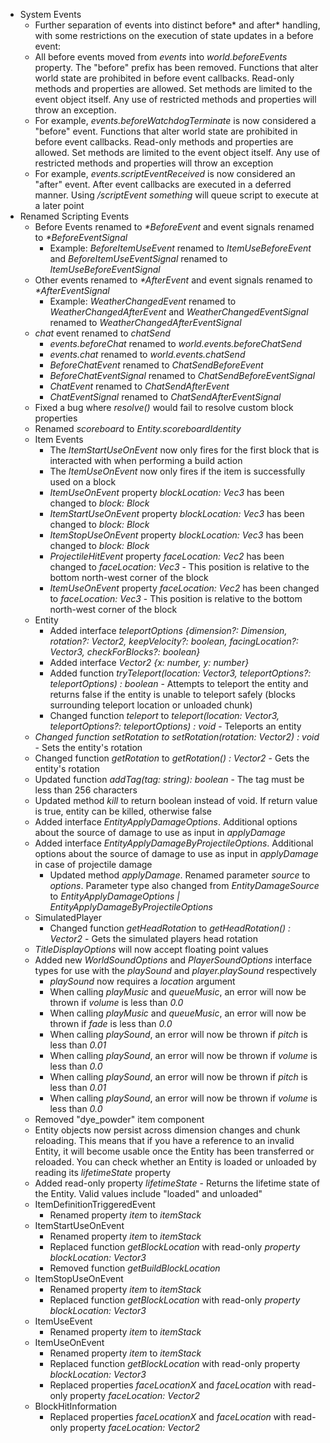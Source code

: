 

-   System Events
    -   Further separation of events into distinct before\* and after\* handling, with some restrictions on the execution of state updates in a before event:
    -   All before events moved from _events_ into _world.beforeEvents_ property. The "before" prefix has been removed. Functions that alter world state are prohibited in before event callbacks. Read-only methods and properties are allowed. Set methods are limited to the event object itself. Any use of restricted methods and properties will throw an exception.
    -   For example, _events.beforeWatchdogTerminate_ is now considered a "before" event. Functions that alter world state are prohibited in before event callbacks. Read-only methods and properties are allowed. Set methods are limited to the event object itself. Any use of restricted methods and properties will throw an exception
    -   For example, _events.scriptEventReceived_ is now considered an "after" event. After event callbacks are executed in a deferred manner. Using _/scriptEvent something_ will queue script to execute at a later point
-   Renamed Scripting Events
    -   Before Events renamed to _\*BeforeEvent_ and event signals renamed to _\*BeforeEventSignal_
        -   Example: _BeforeItemUseEvent_ renamed to _ItemUseBeforeEvent_ and _BeforeItemUseEventSignal_ renamed to _ItemUseBeforeEventSignal_
    -   Other events renamed to _\*AfterEvent_ and event signals renamed to _\*AfterEventSignal_
        -   Example: _WeatherChangedEvent_ renamed to _WeatherChangedAfterEvent_ and _WeatherChangedEventSignal_ renamed to _WeatherChangedAfterEventSignal_
    -   _chat_ event renamed to _chatSend_
        -   _events.beforeChat_ renamed to _world.events.beforeChatSend_
        -   _events.chat_ renamed to _world.events.chatSend_
        -   _BeforeChatEvent_ renamed to _ChatSendBeforeEvent_
        -   _BeforeChatEventSignal_ renamed to _ChatSendBeforeEventSignal_
        -   _ChatEvent_ renamed to _ChatSendAfterEvent_
        -   _ChatEventSignal_ renamed to _ChatSendAfterEventSignal_
    -   Fixed a bug where _resolve()_ would fail to resolve custom block properties
    -   Renamed _scoreboard_ to _Entity.scoreboardIdentity_
    -   Item Events
        -   The _ItemStartUseOnEvent_ now only fires for the first block that is interacted with when performing a build action
        -   The _ItemUseOnEvent_ now only fires if the item is successfully used on a block
        -   _ItemUseOnEvent_ property _blockLocation: Vec3_ has been changed to _block: Block_
        -   _ItemStartUseOnEvent_ property _blockLocation: Vec3_ has been changed to _block: Block_
        -   _ItemStopUseOnEvent_ property _blockLocation: Vec3_ has been changed to _block: Block_
        -   _ProjectileHitEvent_ property _faceLocation: Vec2_ has been changed to _faceLocation: Vec3_ - This position is relative to the bottom north-west corner of the block
        -   _ItemUseOnEvent_ property _faceLocation: Vec2_ has been changed to _faceLocation: Vec3_ - This position is relative to the bottom north-west corner of the block
    -   Entity
        -   Added interface _teleportOptions \{dimension?: Dimension, rotation?: Vector2, keepVelocity?: boolean, facingLocation?: Vector3, checkForBlocks?: boolean\}_
        -   Added interface _Vector2 \{x: number, y: number\}_
        -   Added function _tryTeleport(location: Vector3, teleportOptions?: teleportOptions) : boolean_ - Attempts to teleport the entity and returns false if the entity is unable to teleport safely (blocks surrounding teleport location or unloaded chunk)
        -   Changed function _teleport_ to _teleport(location: Vector3, teleportOptions?: teleportOptions) : void_ - Teleports an entity
    -   _Changed function setRotation to setRotation(rotation: Vector2) : void_ - Sets the entity's rotation
    -   Changed function _getRotation_ to _getRotation() : Vector2_ - Gets the entity's rotation
    -   Updated function _addTag(tag: string): boolean_ - The tag must be less than 256 characters
    -   Updated method _kill_ to return boolean instead of void. If return value is true, entity can be killed, otherwise false
    -   Added interface _EntityApplyDamageOptions_. Additional options about the source of damage to use as input in _applyDamage_
    -   Added interface _EntityApplyDamageByProjectileOptions_. Additional options about the source of damage to use as input in _applyDamage_ in case of projectile damage
        -   Updated method _applyDamage_. Renamed parameter _source_ to _options_. Parameter type also changed from _EntityDamageSource_ to _EntityApplyDamageOptions | EntityApplyDamageByProjectileOptions_
    -   SimulatedPlayer
        -   Changed function _getHeadRotation_ to _getHeadRotation() : Vector2_ - Gets the simulated players head rotation
    -   _TitleDisplayOptions_ will now accept floating point values
    -   Added new _WorldSoundOptions_ and _PlayerSoundOptions_ interface types for use with the _playSound_ and _player.playSound_ respectively
        -   _playSound_ now requires a _location_ argument
        -   When calling _playMusic_ and _queueMusic_, an error will now be thrown if _volume_ is less than _0.0_
        -   When calling _playMusic_ and _queueMusic_, an error will now be thrown if _fade_ is less than _0.0_
        -   When calling _playSound_, an error will now be thrown if _pitch_ is less than _0.01_
        -   When calling _playSound_, an error will now be thrown if _volume_ is less than _0.0_
        -   When calling _playSound_, an error will now be thrown if _pitch_ is less than _0.01_
        -   When calling _playSound_, an error will now be thrown if _volume_ is less than _0.0_
    -   Removed "dye\_powder" item component
    -   Entity objects now persist across dimension changes and chunk reloading. This means that if you have a reference to an invalid Entity, it will become usable once the Entity has been transferred or reloaded. You can check whether an Entity is loaded or unloaded by reading its _lifetimeState_ property
    -   Added read-only property _lifetimeState_ - Returns the lifetime state of the Entity. Valid values include "loaded" and unloaded"
    -   ItemDefinitionTriggeredEvent
        -   Renamed property _item_ to _itemStack_
    -   ItemStartUseOnEvent
        -   Renamed property _item_ to _itemStack_
        -   Replaced function _getBlockLocation_ with read-only _property_ _blockLocation: Vector3_
        -   Removed function _getBuildBlockLocation_
    -   ItemStopUseOnEvent
        -   Renamed property _item_ to _itemStack_
        -   Replaced function _getBlockLocation_ with read-only _property_ _blockLocation: Vector3_
    -   ItemUseEvent
        -   Renamed property _item_ to _itemStack_
    -   ItemUseOnEvent
        -   Renamed property _item_ to _itemStack_
        -   Replaced function _getBlockLocation_ with read-only property _blockLocation: Vector3_
        -   Replaced properties _faceLocationX_ and _faceLocation_ with read-only property _faceLocation: Vector2_
    -   BlockHitInformation
        -   Replaced properties _faceLocationX_ and _faceLocation_ with read-only property _faceLocation: Vector2_